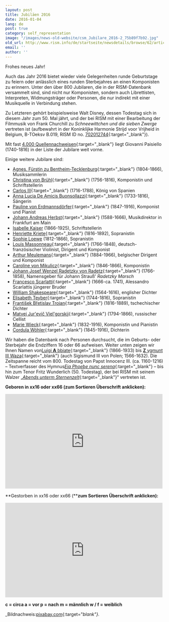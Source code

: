 ```yaml
---
layout: post
title: Jubiläen 2016
date: 2016-01-04
lang: de
post: true
category: self_representation
image: "/images/news-old-website/csm_Jubilare_2016-2_75b89f7b92.jpg"
old_url: http://www.rism.info/de/startseite/newsdetails/browse/62/article/64/musical-anniversaries-in-2016.html
email: ''
author: ''
---
```


Frohes neues Jahr!

Auch das Jahr 2016 bietet wieder viele Gelegenheiten runde Geburtstage zu feiern oder anlässlich eines runden Sterbejahres an einen Komponisten zu erinnern. Unter den über 800 Jubilaren, die in der RISM-Datenbank versammelt sind, sind nicht nur Komponisten, sondern auch Librettisten, Interpreten, Widmungsträger oder Personen, die nur indirekt mit einer Musikquelle in Verbindung stehen.


Zu Letzteren gehört beispielsweise Walt Disney, dessen Todestag sich in diesem Jahr zum 50. Mal jährt, und der bei RISM mit einer Bearbeitung der Filmmusik von Frank Churchill zu _Schneewittchen und die sieben Zwerge_ vertreten ist (aufbewahrt in der Koninklijke Harmonie Strijd voor Vrijheid in Belgium, B-TOeksv B.019, RISM ID no. [702012744](https://opac.rism.info/search?id=702012744){:target="_blank"}).


Mit fast [4.000 Quellennachweisen](https://opac.rism.info/search?View=rism&author=Giovanni+Paisiello){:target="_blank"} liegt Giovanni Paisiello (1740-1816) in der Liste der Jubilare weit vorne.


Einige weitere Jubilare sind:

- [Agnes, Fürstin zu Bentheim-Tecklenburg](https://opac.rism.info/metaopac/search?View=rism&q=189529342){:target="_blank"} (1804-1866), Musiksammlerin
- [Christina von Brühl](https://opac.rism.info/metaopac/search?View=rism&q=116750715){:target="_blank"} (1756-1816), Komponistin und Schriftstellerin
- [Carlos III](https://opac.rism.info/metaopac/search?View=rism&q=118925059){:target="_blank"} (1716-1788), König von Spanien
- [Anna Lucia De Amicis Buonsollazzi](https://opac.rism.info/metaopac/search?View=rism&q=Buonsollazzi){:target="_blank"} (1733-1816), Sängerin
- [Pauline von Erdmannsdörfer](https://opac.rism.info/metaopac/search?View=rism&q=116531460){:target="_blank"} (1847-1916), Komponist und Pianist
- [Johann Andreas Herbst](https://opac.rism.info/search?View=rism&author=123936993){:target="_blank"} (1588-1666), Musikdirektor in Frankfurt am Main
- [Isabelle Kaiser](https://opac.rism.info/metaopac/search?View=rism&q=116026650 "external-link-new-window") (1866-1925), Schriftstellerin
- [Henriette Kriete](https://opac.rism.info/metaopac/search?View=rism&q=116545992){:target="_blank"} (1816-1892), Sopranistin
- [Sophie Loewe](https://opac.rism.info/metaopac/search?View=rism&q=117037621 "external-link-new-window") (1812-1866), Sopranistin
- [Louis Massonneau](https://opac.rism.info/search?View=rism&author=116836415){:target="_blank"} (1766-1848), deutsch-französischer Violinist, Dirigent und Komponist
- [Arthur Meulemans](https://opac.rism.info/search?View=rism&author=120905477){:target="_blank"} (1884-1966), belgischer Dirigent und Komponist
- [Caroline von Mikulicz](https://opac.rism.info/metaopac/search?View=rism&q=Caroline+von+Mikulicz){:target="_blank"} (1846-1866), Komponistin
- [Johann Josef Wenzel Radetzky von Radetz](https://opac.rism.info/metaopac/search?View=rism&q=Radetzky){:target="_blank"} (1766-1858), Namensgeber für Johann Strauß' _Radetzky Marsch_
- [Francesco Scarlatti](https://opac.rism.info/search?View=rism&author=131748688){:target="_blank"} (1666-ca. 1741), Alessandro Scarlattis jüngerer Bruder
- [William Shakespeare](https://opac.rism.info/metaopac/search?View=rism&q=William+Shakespeare){:target="_blank"} (1564-1616), englisher Dichter
- [Elisabeth Teyber](https://opac.rism.info/metaopac/search?View=rism&q=131976281){:target="_blank"} (1744-1816), Sopranistin
- [František Břetislav Trojan](https://opac.rism.info/metaopac/search?View=rism&q=Franti%C5%A1ek+B%C5%99etislav+Trojan){:target="_blank"} (1816-1889), tschechischer Dichter
- [Matvej Jur'evič Viel'gorskij](https://opac.rism.info/metaopac/search?View=rism&q=118982044){:target="_blank"} (1794-1866), russischer Cellist
- [Marie Wieck](https://opac.rism.info/metaopac/search?View=rism&q=117346748){:target="_blank"} (1832-1916), Komponistin und Pianistin
- [Cordula Wöhler](https://opac.rism.info/metaopac/search?View=rism&q=136125425){:target="_blank"} (1845-1916), Dichterin

Wir haben die Datenbank nach Personen durchsucht, die im Geburts- oder Sterbejahr die Endziffern 16 oder 66 aufweisen. Weiter unten zeigen wir Ihnen Namen von[Luigi **A** bbiate](https://opac.rism.info/search?View=rism&author=Luigi+Abbiate){:target="_blank"} (1866-1933) bis [**Z** ygmunt III Waza](https://opac.rism.info/search?id=452507522){:target="_blank"} (auch Sigismund III von Polen; 1566-1632). Die Zeitspanne reicht vom 800. Todestag von Papst Innocenz III. (ca. 1160-1216) – Textverfasser des Hymnus[_Eia Phoebe nunc serena_](https://opac.rism.info/search?id=454000421){:target="_blank"} – bis hin zum Tenor Fritz Wunderlich (50. Todestag), der bei RISM mit seinem Walzer „[_Abends unterm Sternenzelt_](https://opac.rism.info/search?id=457000441){:target="_blank"}“ vertreten ist.


**Geboren in xx16 oder xx66 (zum Sortieren Überschrift anklicken):**

<iframe width="500" height="300" scrolling="yes" frameborder="no" src="https://www.google.com/fusiontables/embedviz?viz=GVIZ&amp;t=TABLE&amp;q=select+col0%2C+col1%2C+col2+from+19kiz0pEuED6QYnobzo35iN9X-kjDLEX29Nxbb77Q&amp;containerId=googft-gviz-canvas"></iframe>

**Gestorben in xx16 oder xx66 (****zum Sortieren Überschrift anklicken):**

<iframe width="500" height="300" scrolling="yes" frameborder="no" src="https://www.google.com/fusiontables/embedviz?viz=GVIZ&amp;t=TABLE&amp;q=select+col0%2C+col1%2C+col2+from+1dNgB2HKvkXLD9gNIylBWA7aZWHly1ETbUyjPVMZ-&amp;containerId=googft-gviz-canvas"></iframe>

**c = circa
a = vor
p = nach
m = männlich
w / f = weiblich**

_Bildnachweis:[pixabay.com](https://pixabay.com/de/jahreswechsel-2016-jahreswende-936219/){:target="_blank"}._


